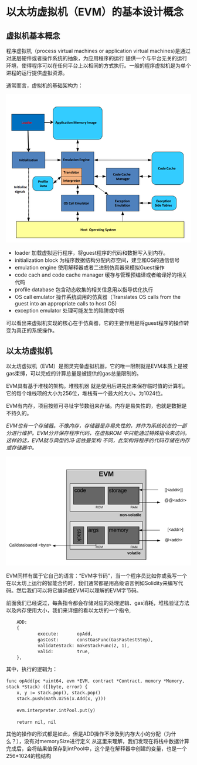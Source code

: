 # 以太坊虚拟机（EVM）的基本设计概念
## 虚拟机基本概念
程序虚拟机（process virtual machines or application virtual machines)是通过对底层硬件或者操作系统的抽象，为应用程序的运行
提供一个与平台无关的运行环境，使得程序可以在任何平台上以相同的方式执行。一般的程序虚拟机是为单个进程的运行提供虚拟资源。

通常而言，虚拟机的基础架构为：

![虚拟机架构.png](./img/2018410/虚拟机架构.PNG)

- loader 加载虚拟运行程序，将guest程序的代码和数据写入到内存。
- initialization block 为程序数据结构分配内存空间，建立和OS的通信信号
- emulation engine  使用解释器或者二进制仿真器来模拟Guest操作
- code cach and code cache manager 缓存与管理预编译或者编译好的相关代码 
- profile database 包含动态收集的相关信息用以指导优化执行
- OS call emulator 操作系统调用的仿真器（Translates OS calls from the guest into an appropriate calls to host OS)
- exception emulator 处理可能发生的陷阱或中断

可以看出来虚拟机实现的核心在于仿真器，它的主要作用是将guest程序的操作转变为真正的系统操作。
## 以太坊虚拟机



以太坊虚拟机（EVM）是图灵完备虚拟机器，它的唯一限制就是EVM本质上是被gas束缚，可以完成的计算总量是被提供的gas总量限制的。

EVM具有基于堆栈的架构。堆栈机器 就是使用后进先出来保存临时值的计算机。它的每个堆栈项的大小为256位，堆栈有一个最大的大小，为1024位。

EVM有内存，项目按照可寻址字节数组来存储。内存是易失性的，也就是数据是不持久的。

_EVM也有一个存储器。不像内存，存储器是非易失性的，并作为系统状态的一部分进行维护。EVM分开保存程序代码，在虚拟ROM 中只能通过特殊指令来访问。这样的话，EVM就与典型的冯·诺依曼架构 不同，此架构将程序的代码存储在内存或存储器中。_

![EVM.png](./img/2018410/EVM.png)

EVM同样有属于它自己的语言：“EVM字节码”，当一个程序员比如你或我写一个在以太坊上运行的智能合约时，我们通常都是用高级语言例如Solidity来编写代码。然后我们可以将它编译成EVM可以理解的EVM字节码。

前面我们已经说过，每条指令都会存储对应的处理逻辑、gas消耗，堆栈验证方法以及内存使用大小，我们来详细的看以太坊的一个指令,
```
    ADD: 
    {
            execute:       opAdd,
            gasCost:       constGasFunc(GasFastestStep),
            validateStack: makeStackFunc(2, 1),
            valid:         true,
    },
```
其中，执行的逻辑为：
```
func opAdd(pc *uint64, evm *EVM, contract *Contract, memory *Memory, stack *Stack) ([]byte, error) {
	x, y := stack.pop(), stack.pop()
	stack.push(math.U256(x.Add(x, y)))

	evm.interpreter.intPool.put(y)

	return nil, nil
```
其他的操作的形式都是如此，但是ADD操作不涉及到内存大小的分配（为什么？），没有对memorySize进行定义 
从这里来理解，我们发现在将栈中数据计算完成后，会将结果值保存到intPool中，这个是在解释器中创建的变量，也是一个256*1024的栈结构


